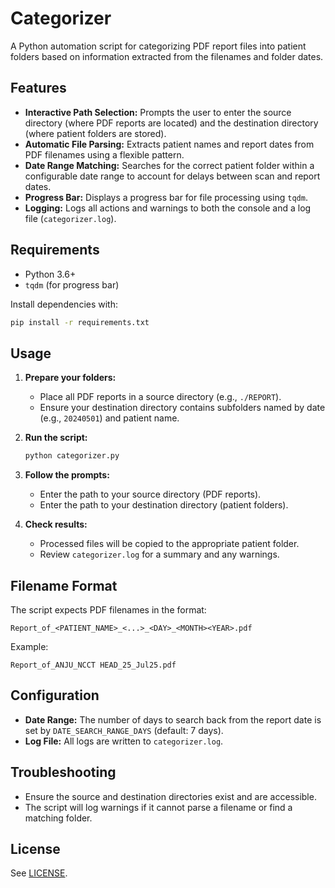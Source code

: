 # Categorizer

A Python automation script for categorizing PDF report files into patient folders based on information extracted from the filenames and folder dates.

## Features

- **Interactive Path Selection:** Prompts the user to enter the source directory (where PDF reports are located) and the destination directory (where patient folders are stored).
- **Automatic File Parsing:** Extracts patient names and report dates from PDF filenames using a flexible pattern.
- **Date Range Matching:** Searches for the correct patient folder within a configurable date range to account for delays between scan and report dates.
- **Progress Bar:** Displays a progress bar for file processing using `tqdm`.
- **Logging:** Logs all actions and warnings to both the console and a log file (`categorizer.log`).

## Requirements

- Python 3.6+
- `tqdm` (for progress bar)

Install dependencies with:
```bash
pip install -r requirements.txt
```

## Usage

1. **Prepare your folders:**
   - Place all PDF reports in a source directory (e.g., `./REPORT`).
   - Ensure your destination directory contains subfolders named by date (e.g., `20240501`) and patient name.

2. **Run the script:**
   ```bash
   python categorizer.py
   ```

3. **Follow the prompts:**
   - Enter the path to your source directory (PDF reports).
   - Enter the path to your destination directory (patient folders).

4. **Check results:**
   - Processed files will be copied to the appropriate patient folder.
   - Review `categorizer.log` for a summary and any warnings.

## Filename Format

The script expects PDF filenames in the format:
```
Report_of_<PATIENT_NAME>_<...>_<DAY>_<MONTH><YEAR>.pdf
```
Example:
```
Report_of_ANJU_NCCT HEAD_25_Jul25.pdf
```

## Configuration

- **Date Range:** The number of days to search back from the report date is set by `DATE_SEARCH_RANGE_DAYS` (default: 7 days).
- **Log File:** All logs are written to `categorizer.log`.

## Troubleshooting

- Ensure the source and destination directories exist and are accessible.
- The script will log warnings if it cannot parse a filename or find a matching folder.

## License

See [LICENSE](LICENSE).
